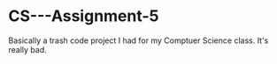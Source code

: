 # CS---Assignment-5

Basically a trash code project I had for my Comptuer Science class. It's really bad. 
